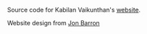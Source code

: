 Source code for Kabilan Vaikunthan's [website](https://cubbylen.com).

Website design from [Jon Barron](https://github.com/jonbarron/website)